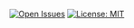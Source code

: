 [![Open Issues](https://img.shields.io/gitlab/issues/tud-rse-projects-2025/group-12?logo=gitlab)](https://codebase.helmholtz.cloud/tud-rse-pojects-2025/group-12/-/issues)
[![License: MIT](https://img.shields.io/badge/License-MIT-yellow.svg)](LICENSE.md)
